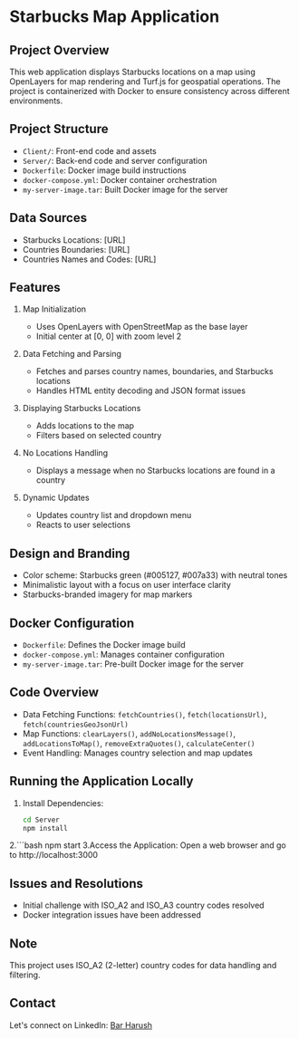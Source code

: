 # Starbucks Map Application

## Project Overview
This web application displays Starbucks locations on a map using OpenLayers for map rendering and Turf.js for geospatial operations. The project is containerized with Docker to ensure consistency across different environments.

## Project Structure
- `Client/`: Front-end code and assets
- `Server/`: Back-end code and server configuration
- `Dockerfile`: Docker image build instructions
- `docker-compose.yml`: Docker container orchestration
- `my-server-image.tar`: Built Docker image for the server

## Data Sources
- Starbucks Locations: [URL]
- Countries Boundaries: [URL]
- Countries Names and Codes: [URL]

## Features
1. Map Initialization
   - Uses OpenLayers with OpenStreetMap as the base layer
   - Initial center at [0, 0] with zoom level 2

2. Data Fetching and Parsing
   - Fetches and parses country names, boundaries, and Starbucks locations
   - Handles HTML entity decoding and JSON format issues

3. Displaying Starbucks Locations
   - Adds locations to the map
   - Filters based on selected country

4. No Locations Handling
   - Displays a message when no Starbucks locations are found in a country

5. Dynamic Updates
   - Updates country list and dropdown menu
   - Reacts to user selections

## Design and Branding
- Color scheme: Starbucks green (#005127, #007a33) with neutral tones
- Minimalistic layout with a focus on user interface clarity
- Starbucks-branded imagery for map markers

## Docker Configuration
- `Dockerfile`: Defines the Docker image build
- `docker-compose.yml`: Manages container configuration
- `my-server-image.tar`: Pre-built Docker image for the server

## Code Overview
- Data Fetching Functions: `fetchCountries()`, `fetch(locationsUrl)`, `fetch(countriesGeoJsonUrl)`
- Map Functions: `clearLayers()`, `addNoLocationsMessage()`, `addLocationsToMap()`, `removeExtraQuotes()`, `calculateCenter()`
- Event Handling: Manages country selection and map updates

## Running the Application Locally

1. Install Dependencies:
   ```bash
   cd Server
   npm install

2.```bash
  npm start
3.Access the Application:
Open a web browser and go to http://localhost:3000

## Issues and Resolutions
- Initial challenge with ISO_A2 and ISO_A3 country codes resolved
- Docker integration issues have been addressed
  
## Note
This project uses ISO_A2 (2-letter) country codes for data handling and filtering.

## Contact

Let's connect on LinkedIn: [Bar Harush](https://www.linkedin.com/in/bar-harush/)
